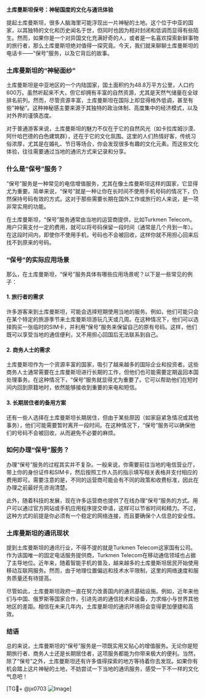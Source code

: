 **土库曼斯坦保号：神秘国度的文化与通讯体验**

提起土库曼斯坦，很多人脑海里可能浮现出一片神秘的土地。这个位于中亚的国家，以其独特的文化和历史闻名于世，但同时也因为相对封闭和低调而显得有些陌生。然而，如果你是一个对异国文化充满好奇的人，或者是一名喜欢探索新鲜事物的旅行者，那么土库曼斯坦绝对值得一探究竟。今天，我们就来聊聊土库曼斯坦的电话卡——“保号”服务，以及它背后的故事。

### 土库曼斯坦的“神秘面纱”

土库曼斯坦是中亚地区的一个内陆国家，国土面积约为48.8万平方公里，人口约600万。虽然听起来不大，但它却拥有丰富的自然资源，尤其是天然气储量在全球排名前列。然而，尽管资源丰富，土库曼斯坦在国际上却显得格外低调，甚至有些“神秘”。这种神秘感主要来源于其独特的政治体制、高度集中的经济模式，以及对外界的谨慎态度。

对于普通游客来说，土库曼斯坦的魅力不仅在于它的自然风光（如卡拉库姆沙漠、阿什哈巴德的白色建筑群），还在于它的文化氛围。这里的人们热情好客，传统习俗浓厚，尤其是在婚礼、节日等场合，你会发现很多有趣的文化元素。而这些文化体验，往往需要通过当地的通讯方式来记录和分享。

### 什么是“保号”服务？

“保号”服务是一种常见的电信增值服务，尤其在像土库曼斯坦这样的国家，它显得尤为重要。简单来说，“保号”就是一种让你在长时间不使用手机号码的情况下，仍然保持号码有效的方式。这对于那些需要长期在国外工作或旅行的人来说，是一项非常实用的功能。

在土库曼斯坦，“保号”服务通常由当地的运营商提供，比如Turkmen Telecom。用户只需支付一定的费用，就可以将号码保留一段时间（通常是几个月到一年）。在这段时间内，即使你不使用手机，号码也不会被回收，这样你就不用担心回来后找不到原来的号码。

### “保号”的实际应用场景

那么，在土库曼斯坦，“保号”服务具体有哪些应用场景呢？以下是一些常见的例子：

#### 1. **旅行者的需求**
许多游客来到土库曼斯坦，可能会选择短期使用当地的服务。例如，他们可能只会在某个特定的旅游季节来土库曼斯坦游玩几天或几周。在这种情况下，他们可以选择购买一张临时的SIM卡，并利用“保号”服务来保留自己的原有号码。这样，他们既可以享受当地的通信便利，又不用担心回国后无法联系到自己。

#### 2. **商务人士的需求**
土库曼斯坦作为一个资源丰富的国家，吸引了越来越多的国际企业和投资者。这些商务人士通常需要在土库曼斯坦进行长期的工作，但他们也可能需要定期返回本国处理事务。在这种情况下，“保号”服务就显得尤为重要了。它可以帮助他们在短时间内回到原籍地时，依然能够接收到重要的来电和短信。

#### 3. **长期居住者的备用方案**
还有一些人选择在土库曼斯坦长期居住，但由于某些原因（如家庭紧急情况或其他事务），他们可能需要暂时离开一段时间。在这种情况下，“保号”服务可以确保他们的号码不会被回收，从而避免不必要的麻烦。

### 如何办理“保号”服务？

办理“保号”服务的过程其实并不复杂。一般来说，你需要前往当地的电信营业厅，带上你的身份证件和SIM卡，然后按照工作人员的指示填写相关表格并支付相应的费用即可。需要注意的是，不同的运营商可能会有不同的政策和收费标准，因此在办理之前最好先咨询清楚。

此外，随着科技的发展，现在许多运营商也提供了在线办理“保号”服务的方式。用户可以通过官方网站或手机应用程序提交申请，这样可以节省时间和精力。不过，这种方式的前提是你必须有一个稳定的网络连接，而且要确保个人信息的安全性。

### 土库曼斯坦的通讯现状

提到土库曼斯坦的通讯行业，不得不提的就是Turkmen Telecom这家国有公司。作为该国唯一的固定电话服务提供商，Turkmen Telecom在移动通信领域也占据了主导地位。近年来，随着智能手机的普及，越来越多的土库曼斯坦居民开始使用移动互联网服务。然而，由于地理位置偏远和技术水平限制，这里的网络速度和服务质量还有待提高。

尽管如此，土库曼斯坦政府一直在努力改善国内的通讯基础设施。例如，近年来他们与中国、俄罗斯等国家合作，引进先进的通信技术和设备，力求缩小与世界其他地区的差距。相信在未来几年内，土库曼斯坦的通讯环境将会变得更加便捷和高效。

### 结语

总的来说，土库曼斯坦的“保号”服务是一项既实用又贴心的增值服务。无论你是短期旅行者、商务人士还是长期居住者，这项服务都能为你带来极大的便利。当然，除了“保号”之外，土库曼斯坦还有许多值得探索的地方等待着你去发现。如果你有机会踏上这片神秘的土地，不妨尝试一下当地的通讯服务，感受一下不一样的文化气息吧！

[TG💪+ @jx0703 ![Image](https://github.com/user-attachments/assets/dbca1d08-cadb-493c-b0ec-ad6f7a83f270)]